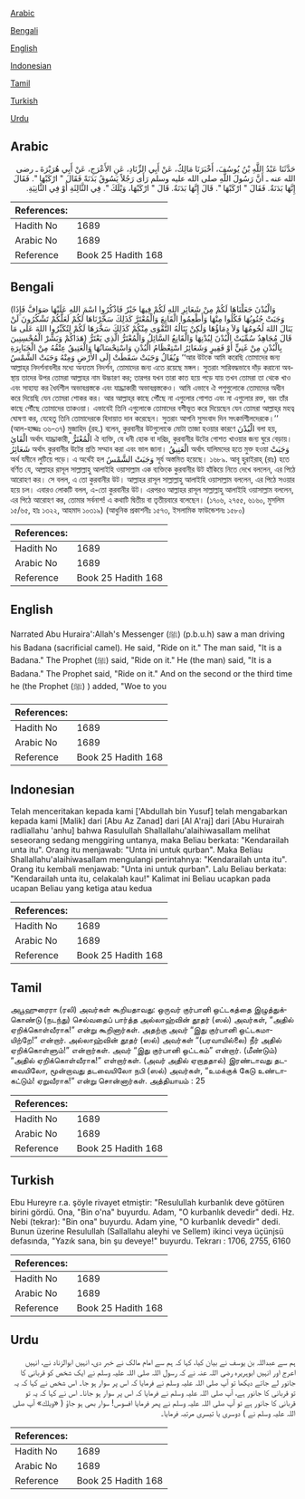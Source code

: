[Arabic](#arabic)

[Bengali](#bengali)

[English](#english)

[Indonesian](#indonesian)

[Tamil](#tamil)

[Turkish](#turkish)

[Urdu](#urdu)

## Arabic


<div dir="rtl" lang="ar" style={{fontSize:'larger',backgroundColor:'#f8f9fa',padding:20}}>
حَدَّثَنَا عَبْدُ اللَّهِ بْنُ يُوسُفَ، أَخْبَرَنَا مَالِكٌ، عَنْ أَبِي الزِّنَادِ، عَنِ الأَعْرَجِ، عَنْ أَبِي هُرَيْرَةَ ـ رضى الله عنه ـ أَنَّ رَسُولَ اللَّهِ صلى الله عليه وسلم رَأَى رَجُلاً يَسُوقُ بَدَنَةً فَقَالَ ‏"‏ ارْكَبْهَا ‏"‏‏.‏ فَقَالَ إِنَّهَا بَدَنَةٌ‏.‏ فَقَالَ ‏"‏ ارْكَبْهَا ‏"‏‏.‏ قَالَ إِنَّهَا بَدَنَةٌ‏.‏ قَالَ ‏"‏ ارْكَبْهَا، وَيْلَكَ ‏"‏‏.‏ فِي الثَّالِثَةِ أَوْ فِي الثَّانِيَةِ‏.‏
</div>
<div style={{backgroundColor:'#f8f9fa',padding:20, marginBottom: 10}}><table> <thead> <tr> <th>References:</th> <th></th> </tr> </thead> <tbody><tr><td>Hadith No</td><td>1689</td></tr><tr><td>Arabic No</td><td>1689</td></tr><tr><td>Reference</td><td>Book 25 Hadith 168</td></tr></tbody></table></div>

## Bengali


<div dir="ltr" lang="bn" style={{fontSize:'larger',backgroundColor:'#f8f9fa',padding:20}}>
(وَالْبُدْنَ جَعَلْنَاهَا لَكُمْ مِنْ شَعَائِرِ اللهِ لَكُمْ فِيهَا خَيْرٌ فَاذْكُرُوا اسْمَ اللهِ عَلَيْهَا صَوَافَّ فَإِذَا وَجَبَتْ جُنُوبُهَا فَكُلُوا مِنْهَا وَأَطْعِمُوا الْقَانِعَ وَالْمُعْتَرَّ كَذَلِكَ سَخَّرْنَاهَا لَكُمْ لَعَلَّكُمْ تَشْكُرُونَ لَنْ يَنَالَ اللهَ لُحُومُهَا وَلاَ دِمَاؤُهَا وَلَكِنْ يَنَالُهُ التَّقْوَى مِنْكُمْ كَذَلِكَ سَخَّرَهَا لَكُمْ لِتُكَبِّرُوا اللهَ عَلَى مَا هَدَاكُمْ وَبَشِّرْ الْمُحْسِنِينَ) قَالَ مُجَاهِدٌ سُمِّيَتْ الْبُدْنَ لِبُدْنِهَا وَالْقَانِعُ السَّائِلُ وَالْمُعْتَرُّ الَّذِي يَعْتَرُّ بِالْبُدْنِ مِنْ غَنِيٍّ أَوْ فَقِيرٍ وَشَعَائِرُ اسْتِعْظَامُ الْبُدْنِ وَاسْتِحْسَانُهَا وَالْعَتِيقُ عِتْقُهُ مِنْ الْجَبَابِرَةِ وَيُقَالُ وَجَبَتْ سَقَطَتْ إِلَى الأَرْضِ وَمِنْهُ وَجَبَتْ الشَّمْسُ ‘‘আর উটকে আমি করেছি তোমাদের জন্য আল্লাহ্‌র নিদর্শনাবলীর মধ্যে অন্যতম নিদর্শন, তোমাদের জন্য এতে রয়েছে মঙ্গল। সুতরাং সারিবদ্ধভাবে দাঁড় করানো অবস্থায় তাদের উপর তোমরা আল্লাহর নাম উচ্চারণ কর; তারপর যখন তারা কাত হয়ে পড়ে যায় তখন তোমরা তা থেকে খাও এবং সাহায্য কর ধৈর্যশীল অভাবগ্রস্তকে এবং যাচ্ঞাকারী অভাবগ্রস্তকেও। আমি এভাবে ঐ পশুগুলোকে তোমাদের অধীন করে দিয়েছি যেন তোমরা শোকর কর। আর আল্লাহ্‌র কাছে পৌঁছে না এগুলোর গোশত এবং না এগুলোর রক্ত, বরং তাঁর কাছে পৌঁছে তোমাদের তাকওয়া। এভাবেই তিনি এগুলোকে তোমাদের বশীভূত করে দিয়েছেন যেন তোমরা আল্লাহ্‌র মহত্ব ঘোষণা কর, যেহেতু তিনি তোমাদেরকে হিদায়াত দান করেছেন। সুতরাং আপনি সুসংবাদ দিন সৎকর্মশীলদেরকে।’’ (আল-হাজ্জঃ ৩৬-৩৭) মুজাহিদ (রহ.) বলেন, কুরবানীর উটগুলোকে মোটা তাজা হওয়ার কারণে الْبُدْنَ বলা হয়, الْقَائِ অর্থাৎ যাচ্ঞাকারী, الْمُعْتَرُّ ঐ ব্যক্তি, যে ধনী হোক বা দরিদ্র, কুরবানীর উটের গোশত খাওয়ার জন্য ঘুরে বেড়ায়। شَعَائِرُ অর্থাৎ কুরবানীর উটের প্রতি সম্মান করা এবং ভাল জানা। الْعَتِيقُ অর্থাৎ যালিমদের হতে মুক্ত হওয়া وَجَبَتْ অর্থ যমীনে লুটিয়ে পড়ে। এ অর্থেই হল وَجَبَتْ الشَّمْسُ সূর্য অস্তমিত হয়েছে। ১৬৮৯. আবূ হুরাইরাহ্ (রাঃ) হতে বর্ণিত যে, আল্লাহর রাসূল সাল্লাল্লাহু আলাইহি ওয়াসাল্লাম এক ব্যক্তিকে কুরবানীর উট হাঁকিয়ে নিতে দেখে বললেন, এর পিঠে আরোহণ কর। সে বলল, এ তো কুরবানীর উট। আল্লাহর রাসূল সাল্লাল্লাহু আলাইহি ওয়াসাল্লাম বললেন, এর পিঠে সওয়ার হয়ে চল। এবারও লোকটি বলল, এ-তো কুরবানীর উট। এরপরও আল্লাহর রাসূল সাল্লাল্লাহু আলাইহি ওয়াসাল্লাম বললেন, এর পিঠে আরোহণ কর, তোমার সর্বনাশ! এ কথাটি দ্বিতীয় বা তৃতীয়বারে বলেছেন। (১৭০৬, ২৭৫৫, ৬১৬০, মুসলিম ১৫/৬৫, হাঃ ১৩২২, আহমাদ ১০৩১৯) (আধুনিক প্রকাশনীঃ ১৫৭৩, ইসলামিক ফাউন্ডেশনঃ ১৫৮০)
</div>
<div style={{backgroundColor:'#f8f9fa',padding:20, marginBottom: 10}}><table> <thead> <tr> <th>References:</th> <th></th> </tr> </thead> <tbody><tr><td>Hadith No</td><td>1689</td></tr><tr><td>Arabic No</td><td>1689</td></tr><tr><td>Reference</td><td>Book 25 Hadith 168</td></tr></tbody></table></div>

## English


<div dir="ltr" lang="en" style={{fontSize:'larger',backgroundColor:'#f8f9fa',padding:20}}>
Narrated Abu Huraira':Allah's Messenger (ﷺ) (p.b.u.h) saw a man driving his Badana (sacrificial camel). He said, "Ride on it." The man said, "It is a Badana." The Prophet (ﷺ) said, "Ride on it." He (the man) said, "It is a Badana." The Prophet said, "Ride on it." And on the second or the third time he (the Prophet (ﷺ) ) added, "Woe to you
</div>
<div style={{backgroundColor:'#f8f9fa',padding:20, marginBottom: 10}}><table> <thead> <tr> <th>References:</th> <th></th> </tr> </thead> <tbody><tr><td>Hadith No</td><td>1689</td></tr><tr><td>Arabic No</td><td>1689</td></tr><tr><td>Reference</td><td>Book 25 Hadith 168</td></tr></tbody></table></div>

## Indonesian


<div dir="ltr" lang="id" style={{fontSize:'larger',backgroundColor:'#f8f9fa',padding:20}}>
Telah menceritakan kepada kami ['Abdullah bin Yusuf] telah mengabarkan kepada kami [Malik] dari [Abu Az Zanad] dari [Al A'raj] dari [Abu Hurairah radliallahu 'anhu] bahwa Rasulullah Shallallahu'alaihiwasallam melihat seseorang sedang menggiring untanya, maka Beliau berkata: "Kendarailah unta itu". Orang itu menjawab: "Unta ini untuk qurban". Maka Beliau Shallallahu'alaihiwasallam mengulangi perintahnya: "Kendarailah unta itu". Orang itu kembali menjawab: "Unta ini untuk qurban". Lalu Beliau berkata: "Kendarailah unta itu, celakalah kau!" Kalimat ini Beliau ucapkan pada ucapan Beliau yang ketiga atau kedua
</div>
<div style={{backgroundColor:'#f8f9fa',padding:20, marginBottom: 10}}><table> <thead> <tr> <th>References:</th> <th></th> </tr> </thead> <tbody><tr><td>Hadith No</td><td>1689</td></tr><tr><td>Arabic No</td><td>1689</td></tr><tr><td>Reference</td><td>Book 25 Hadith 168</td></tr></tbody></table></div>

## Tamil


<div dir="ltr" lang="ta" style={{fontSize:'larger',backgroundColor:'#f8f9fa',padding:20}}>
அபூஹுரைரா (ரலி) அவர்கள் கூறியதாவது: ஒருவர் குர்பானி ஒட்டகத்தை இழுத்துக்கொண்டு (நடந்து) செல்வதைப் பார்த்த அல்லாஹ்வின் தூதர் (ஸல்) அவர்கள், “அதில் ஏறிக்கொள்வீராக!” என்று கூறினார்கள். அதற்கு அவர் “இது குர்பானி ஒட்டகமாயிற்றே!” என்றார். அல்லாஹ்வின் தூதர் (ஸல்) அவர்கள் “(பரவாயில்லை) நீர் அதில் ஏறிக்கொள்ளும்!” என்றார்கள். அவர் “இது குர்பானி ஒட்டகம்” என்றார். (மீண்டும்) “அதில் ஏறிக்கொள்வீராக!” எள்றார்கள். (அவர் அதில் ஏறாததால்) இரண்டாவது தடவையிலோ, மூன்றாவது தடவையிலோ நபி (ஸல்) அவர்கள், “உமக்குக் கேடு உண்டாகட்டும்! ஏறுவீராக!” என்று சொன்னார்கள். அத்தியாயம் : 25
</div>
<div style={{backgroundColor:'#f8f9fa',padding:20, marginBottom: 10}}><table> <thead> <tr> <th>References:</th> <th></th> </tr> </thead> <tbody><tr><td>Hadith No</td><td>1689</td></tr><tr><td>Arabic No</td><td>1689</td></tr><tr><td>Reference</td><td>Book 25 Hadith 168</td></tr></tbody></table></div>

## Turkish


<div dir="ltr" lang="tr" style={{fontSize:'larger',backgroundColor:'#f8f9fa',padding:20}}>
Ebu Hureyre r.a. şöyle rivayet etmiştir: "Resulullah kurbanlık deve götüren birini gördü. Ona, "Bin o'na" buyurdu. Adam, "O kurbanlık devedir" dedi. Hz. Nebi (tekrar): "Bin ona" buyurdu. Adam yine, "O kurbanlık devedir" dedi. Bunun üzerine Resulullah (Sallallahu aleyhi ve Sellem) ikinci veya üçünjsü defasında, "Yazık sana, bin şu deveye!" buyurdu. Tekrarı : 1706, 2755, 6160
</div>
<div style={{backgroundColor:'#f8f9fa',padding:20, marginBottom: 10}}><table> <thead> <tr> <th>References:</th> <th></th> </tr> </thead> <tbody><tr><td>Hadith No</td><td>1689</td></tr><tr><td>Arabic No</td><td>1689</td></tr><tr><td>Reference</td><td>Book 25 Hadith 168</td></tr></tbody></table></div>

## Urdu


<div dir="rtl" lang="ur" style={{fontSize:'larger',backgroundColor:'#f8f9fa',padding:20}}>
ہم سے عبداللہ بن یوسف نے بیان کیا، کہا کہ ہم سے امام مالک نے خبر دی، انہیں ابوالزناد نے، انہیں اعرج اور انہیں ابوہریرہ رضی اللہ عنہ نے کہ رسول اللہ صلی اللہ علیہ وسلم نے ایک شخص کو قربانی کا جانور لے جاتے دیکھا تو آپ صلی اللہ علیہ وسلم نے فرمایا کہ اس پر سوار ہو جا۔ اس شخص نے کہا کہ یہ تو قربانی کا جانور ہے، آپ صلی اللہ علیہ وسلم نے فرمایا کہ اس پر سوار ہو جانا۔ اس نے کہا کہ یہ تو قربانی کا جانور ہے تو آپ صلی اللہ علیہ وسلم نے پھر فرمایا افسوس! سوار بھی ہو جاؤ ( «ويلك» آپ صلی اللہ علیہ وسلم نے ) دوسری یا تیسری مرتبہ فرمایا۔
</div>
<div style={{backgroundColor:'#f8f9fa',padding:20, marginBottom: 10}}><table> <thead> <tr> <th>References:</th> <th></th> </tr> </thead> <tbody><tr><td>Hadith No</td><td>1689</td></tr><tr><td>Arabic No</td><td>1689</td></tr><tr><td>Reference</td><td>Book 25 Hadith 168</td></tr></tbody></table></div>